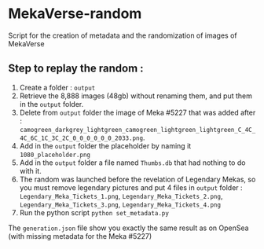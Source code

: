 # MekaVerse-random
Script for the creation of metadata and the randomization of images of MekaVerse

## Step to replay the random : 
1. Create a folder : ``output``
2. Retrieve the 8,888 images (48gb) without renaming them, and put them in the ``output`` folder.
3. Delete from ``output`` folder the image of Meka #5227 that was added after : ``camogreen_darkgrey_lightgreen_camogreen_lightgreen_lightgreen_C_4C_4C_6C_1C_3C_2C_0_0_0_0_0_0_2033.png``.
4. Add in the ``output`` folder the placeholder by naming it ``1080_placeholder.png``
5. Add in the ``output`` folder a file named ``Thumbs.db`` that had nothing to do with it.
6. The random was launched before the revelation of Legendary Mekas, so you must remove legendary pictures and put 4 files in ``output`` folder : 
``Legendary_Meka_Tickets_1.png``, ``Legendary_Meka_Tickets_2.png``, ``Legendary_Meka_Tickets_3.png``, ``Legendary_Meka_Tickets_4.png``
7. Run the python script ``python set_metadata.py``

The ``generation.json`` file show you exactly the same result as on OpenSea (with missing metadata for the Meka #5227)
